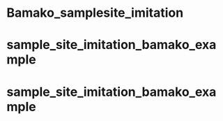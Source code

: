 # Bamako_samplesite_imitation
# sample_site_imitation_bamako_example
# sample_site_imitation_bamako_example
